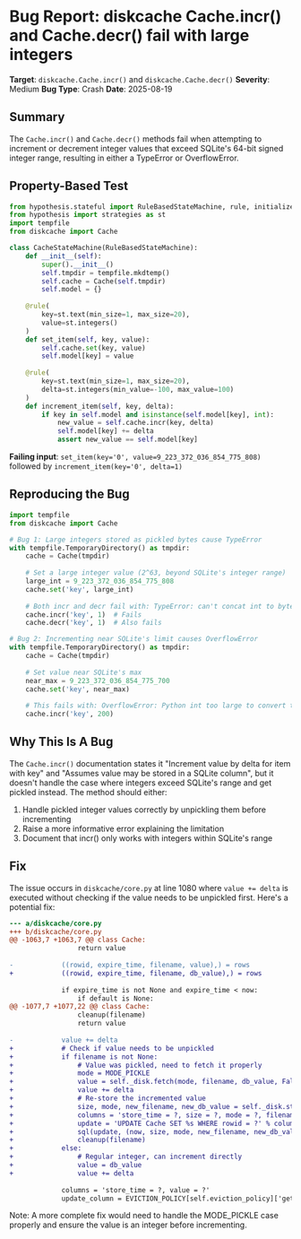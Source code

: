 # Bug Report: diskcache Cache.incr() and Cache.decr() fail with large integers

**Target**: `diskcache.Cache.incr()` and `diskcache.Cache.decr()`
**Severity**: Medium
**Bug Type**: Crash
**Date**: 2025-08-19

## Summary

The `Cache.incr()` and `Cache.decr()` methods fail when attempting to increment or decrement integer values that exceed SQLite's 64-bit signed integer range, resulting in either a TypeError or OverflowError.

## Property-Based Test

```python
from hypothesis.stateful import RuleBasedStateMachine, rule, initialize
from hypothesis import strategies as st
import tempfile
from diskcache import Cache

class CacheStateMachine(RuleBasedStateMachine):
    def __init__(self):
        super().__init__()
        self.tmpdir = tempfile.mkdtemp()
        self.cache = Cache(self.tmpdir)
        self.model = {}
    
    @rule(
        key=st.text(min_size=1, max_size=20),
        value=st.integers()
    )
    def set_item(self, key, value):
        self.cache.set(key, value)
        self.model[key] = value
    
    @rule(
        key=st.text(min_size=1, max_size=20),
        delta=st.integers(min_value=-100, max_value=100)
    )
    def increment_item(self, key, delta):
        if key in self.model and isinstance(self.model[key], int):
            new_value = self.cache.incr(key, delta)
            self.model[key] += delta
            assert new_value == self.model[key]
```

**Failing input**: `set_item(key='0', value=9_223_372_036_854_775_808)` followed by `increment_item(key='0', delta=1)`

## Reproducing the Bug

```python
import tempfile
from diskcache import Cache

# Bug 1: Large integers stored as pickled bytes cause TypeError
with tempfile.TemporaryDirectory() as tmpdir:
    cache = Cache(tmpdir)
    
    # Set a large integer value (2^63, beyond SQLite's integer range)
    large_int = 9_223_372_036_854_775_808
    cache.set('key', large_int)
    
    # Both incr and decr fail with: TypeError: can't concat int to bytes
    cache.incr('key', 1)  # Fails
    cache.decr('key', 1)  # Also fails

# Bug 2: Incrementing near SQLite's limit causes OverflowError  
with tempfile.TemporaryDirectory() as tmpdir:
    cache = Cache(tmpdir)
    
    # Set value near SQLite's max
    near_max = 9_223_372_036_854_775_700
    cache.set('key', near_max)
    
    # This fails with: OverflowError: Python int too large to convert to SQLite INTEGER
    cache.incr('key', 200)
```

## Why This Is A Bug

The `Cache.incr()` documentation states it "Increment value by delta for item with key" and "Assumes value may be stored in a SQLite column", but it doesn't handle the case where integers exceed SQLite's range and get pickled instead. The method should either:

1. Handle pickled integer values correctly by unpickling them before incrementing
2. Raise a more informative error explaining the limitation
3. Document that incr() only works with integers within SQLite's range

## Fix

The issue occurs in `diskcache/core.py` at line 1080 where `value += delta` is executed without checking if the value needs to be unpickled first. Here's a potential fix:

```diff
--- a/diskcache/core.py
+++ b/diskcache/core.py
@@ -1063,7 +1063,7 @@ class Cache:
                 return value
 
-            ((rowid, expire_time, filename, value),) = rows
+            ((rowid, expire_time, filename, db_value),) = rows
 
             if expire_time is not None and expire_time < now:
                 if default is None:
@@ -1077,7 +1077,22 @@ class Cache:
                 cleanup(filename)
                 return value
 
-            value += delta
+            # Check if value needs to be unpickled
+            if filename is not None:
+                # Value was pickled, need to fetch it properly
+                mode = MODE_PICKLE
+                value = self._disk.fetch(mode, filename, db_value, False)
+                value += delta
+                # Re-store the incremented value
+                size, mode, new_filename, new_db_value = self._disk.store(value, False, key=key)
+                columns = 'store_time = ?, size = ?, mode = ?, filename = ?, value = ?'
+                update = 'UPDATE Cache SET %s WHERE rowid = ?' % columns
+                sql(update, (now, size, mode, new_filename, new_db_value, rowid))
+                cleanup(filename)
+            else:
+                # Regular integer, can increment directly
+                value = db_value
+                value += delta
 
             columns = 'store_time = ?, value = ?'
             update_column = EVICTION_POLICY[self.eviction_policy]['get']
```

Note: A more complete fix would need to handle the MODE_PICKLE case properly and ensure the value is an integer before incrementing.